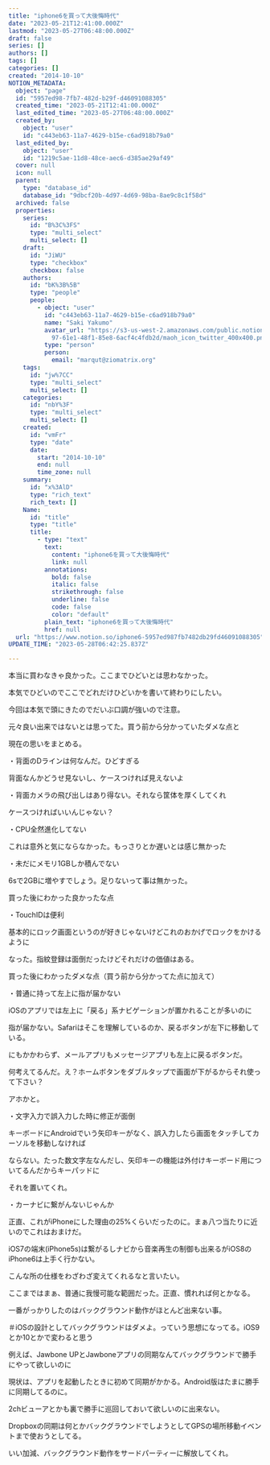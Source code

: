 ```yaml
---
title: "iphone6を買って大後悔時代"
date: "2023-05-21T12:41:00.000Z"
lastmod: "2023-05-27T06:48:00.000Z"
draft: false
series: []
authors: []
tags: []
categories: []
created: "2014-10-10"
NOTION_METADATA:
  object: "page"
  id: "5957ed98-7fb7-482d-b29f-d46091088305"
  created_time: "2023-05-21T12:41:00.000Z"
  last_edited_time: "2023-05-27T06:48:00.000Z"
  created_by:
    object: "user"
    id: "c443eb63-11a7-4629-b15e-c6ad918b79a0"
  last_edited_by:
    object: "user"
    id: "1219c5ae-11d8-48ce-aec6-d385ae29af49"
  cover: null
  icon: null
  parent:
    type: "database_id"
    database_id: "9dbcf20b-4d97-4d69-98ba-8ae9c8c1f58d"
  archived: false
  properties:
    series:
      id: "B%3C%3FS"
      type: "multi_select"
      multi_select: []
    draft:
      id: "JiWU"
      type: "checkbox"
      checkbox: false
    authors:
      id: "bK%3B%5B"
      type: "people"
      people:
        - object: "user"
          id: "c443eb63-11a7-4629-b15e-c6ad918b79a0"
          name: "Saki Yakumo"
          avatar_url: "https://s3-us-west-2.amazonaws.com/public.notion-static.com/3ad1c4\
            97-61e1-48f1-85e8-6acf4c4fdb2d/maoh_icon_twitter_400x400.png"
          type: "person"
          person:
            email: "marqut@ziomatrix.org"
    tags:
      id: "jw%7CC"
      type: "multi_select"
      multi_select: []
    categories:
      id: "nbY%3F"
      type: "multi_select"
      multi_select: []
    created:
      id: "vmFr"
      type: "date"
      date:
        start: "2014-10-10"
        end: null
        time_zone: null
    summary:
      id: "x%3AlD"
      type: "rich_text"
      rich_text: []
    Name:
      id: "title"
      type: "title"
      title:
        - type: "text"
          text:
            content: "iphone6を買って大後悔時代"
            link: null
          annotations:
            bold: false
            italic: false
            strikethrough: false
            underline: false
            code: false
            color: "default"
          plain_text: "iphone6を買って大後悔時代"
          href: null
  url: "https://www.notion.so/iphone6-5957ed987fb7482db29fd46091088305"
UPDATE_TIME: "2023-05-28T06:42:25.837Z"

---
```

<link rel="stylesheet" href="https://cdn.jsdelivr.net/npm/katex@0.16.2/dist/katex.min.css" integrity="sha384-bYdxxUwYipFNohQlHt0bjN/LCpueqWz13HufFEV1SUatKs1cm4L6fFgCi1jT643X" crossorigin="anonymous">


本当に買わなきゃ良かった。ここまでひどいとは思わなかった。


本気でひどいのでここでどれだけひどいかを書いて終わりにしたい。


今回は本気で頭にきたのでだいぶ口調が強いので注意。


元々良い出来ではないとは思ってた。買う前から分かっていたダメな点と


現在の思いをまとめる。


・背面のDラインは何なんだ。ひどすぎる


背面なんかどうせ見ないし、ケースつければ見えないよ


・背面カメラの飛び出しはあり得ない。それなら筐体を厚くしてくれ


ケースつければいいんじゃない？


・CPU全然進化してない


これは意外と気にならなかった。もっさりとか遅いとは感じ無かった


・未だにメモリ1GBしか積んでない


6sで2GBに増やすでしょう。足りないって事は無かった。


買った後にわかった良かったな点


・TouchIDは便利


基本的にロック画面というのが好きじゃないけどこれのおかげでロックをかけるように


なった。指紋登録は面倒だったけどそれだけの価値はある。


買った後にわかったダメな点（買う前から分かってた点に加えて）


・普通に持って左上に指が届かない


iOSのアプリでは左上に「戻る」系ナビゲーションが置かれることが多いのに


指が届かない。Safariはそこを理解しているのか、戻るボタンが左下に移動している。


にもかかわらず、メールアプリもメッセージアプリも左上に戻るボタンだ。


何考えてるんだ。え？ホームボタンをダブルタップで画面が下がるからそれ使って下さい？


アホかと。


・文字入力で誤入力した時に修正が面倒


キーボードにAndroidでいう矢印キーがなく、誤入力したら画面をタッチしてカーソルを移動しなければ


ならない。たった数文字左なんだし、矢印キーの機能は外付けキーボード用についてるんだからキーパッドに


それを置いてくれ。


・カーナビに繋がんないじゃんか


正直、これがiPhoneにした理由の25%くらいだったのに。まぁ八つ当たりに近いのでこれはおまけだ。


iOS7の端末(iPhone5s)は繋がるしナビから音楽再生の制御も出来るがiOS8のiPhone6は上手く行かない。


こんな所の仕様をわざわざ変えてくれるなと言いたい。


ここまではまぁ、普通に我慢可能な範囲だった。正直、慣れれば何とかなる。


一番がっかりしたのはバックグラウンド動作がほとんど出来ない事。


＃iOSの設計としてバックグラウンドはダメよ。っていう思想になってる。iOS9とか10とかで変わると思う


例えば、Jawbone UPとJawboneアプリの同期なんてバックグラウンドで勝手にやって欲しいのに


現状は、アプリを起動したときに初めて同期がかかる。Android版はたまに勝手に同期してるのに。


2chビューアとかも裏で勝手に巡回しておいて欲しいのに出来ない。


Dropboxの同期は何とかバックグラウンドでしようとしてGPSの場所移動イベントまで使おうとしてる。


いい加減、バックグラウンド動作をサードパーティーに解放してくれ。


